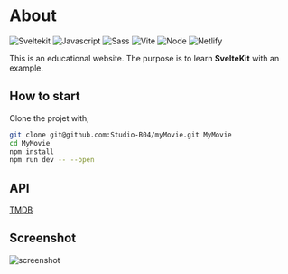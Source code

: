 # About

![Sveltekit](https://img.shields.io/badge/SvelteKit-FF3E00?style=for-the-badge&logo=Svelte&logoColor=white)
![Javascript](https://img.shields.io/badge/JavaScript-323330?style=for-the-badge&logo=javascript&logoColor=F7DF1E)
![Sass](https://img.shields.io/badge/Sass-CC6699?style=for-the-badge&logo=sass&logoColor=white)
![Vite](https://img.shields.io/badge/Vite-B73BFE?style=for-the-badge&logo=vite&logoColor=FFD62E)
![Node](https://img.shields.io/badge/Node%20js-339933?style=for-the-badge&logo=nodedotjs&logoColor=white)
![Netlify](https://img.shields.io/badge/Netlify-00C7B7?style=for-the-badge&logo=netlify&logoColor=white)

This is an educational website. The purpose is to learn **SvelteKit** with an example.

## How to start

Clone the projet with;

```bash
git clone git@github.com:Studio-B04/myMovie.git MyMovie
cd MyMovie
npm install
npm run dev -- --open
```


## API 
[TMDB](https://developer.themoviedb.org/reference/intro/getting-started) 

## Screenshot

![screenshot](https://github.com/user-attachments/assets/c4ce9d77-02da-4261-b451-cf0c4b2ae9e4)


